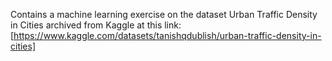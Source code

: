 Contains a machine learning exercise on the dataset Urban Traffic Density in Cities archived from Kaggle at this link: [https://www.kaggle.com/datasets/tanishqdublish/urban-traffic-density-in-cities]
